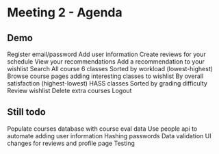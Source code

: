 # Meeting 2 - Agenda

## Demo
Register email/password
Add user information
Create reviews for your schedule
View your recommendations
    Add a recommendation to your wishlist
Search
All course 6 classes
    Sorted by workload (lowest-highest)
        Browse course pages adding interesting classes to wishlist
    By overall satisfaction (highest-lowest)
HASS classes
    Sorted by grading difficulty
Review wishlist
    Delete extra courses
Logout




## Still todo

Populate courses database with course eval data
Use people api to automate adding user information
Hashing passwords
Data validation
UI changes for reviews and profile page
Testing

